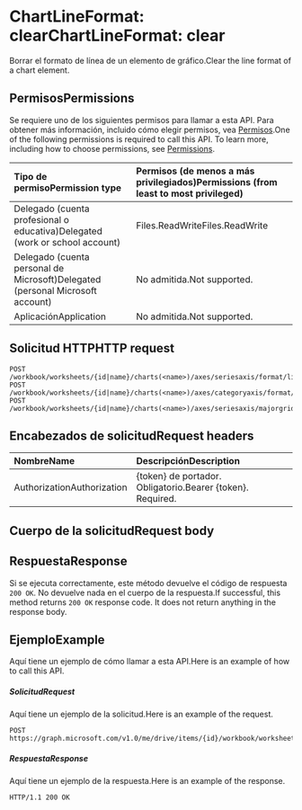 # <a name="chartlineformat-clear"></a><span data-ttu-id="9efa8-101">ChartLineFormat: clear</span><span class="sxs-lookup"><span data-stu-id="9efa8-101">ChartLineFormat: clear</span></span>

<span data-ttu-id="9efa8-102">Borrar el formato de línea de un elemento de gráfico.</span><span class="sxs-lookup"><span data-stu-id="9efa8-102">Clear the line format of a chart element.</span></span>
## <a name="permissions"></a><span data-ttu-id="9efa8-103">Permisos</span><span class="sxs-lookup"><span data-stu-id="9efa8-103">Permissions</span></span>
<span data-ttu-id="9efa8-p101">Se requiere uno de los siguientes permisos para llamar a esta API. Para obtener más información, incluido cómo elegir permisos, vea [Permisos](../../../concepts/permissions_reference.md).</span><span class="sxs-lookup"><span data-stu-id="9efa8-p101">One of the following permissions is required to call this API. To learn more, including how to choose permissions, see [Permissions](../../../concepts/permissions_reference.md).</span></span>

|<span data-ttu-id="9efa8-106">Tipo de permiso</span><span class="sxs-lookup"><span data-stu-id="9efa8-106">Permission type</span></span>      | <span data-ttu-id="9efa8-107">Permisos (de menos a más privilegiados)</span><span class="sxs-lookup"><span data-stu-id="9efa8-107">Permissions (from least to most privileged)</span></span>              |
|:--------------------|:---------------------------------------------------------|
|<span data-ttu-id="9efa8-108">Delegado (cuenta profesional o educativa)</span><span class="sxs-lookup"><span data-stu-id="9efa8-108">Delegated (work or school account)</span></span> | <span data-ttu-id="9efa8-109">Files.ReadWrite</span><span class="sxs-lookup"><span data-stu-id="9efa8-109">Files.ReadWrite</span></span>    |
|<span data-ttu-id="9efa8-110">Delegado (cuenta personal de Microsoft)</span><span class="sxs-lookup"><span data-stu-id="9efa8-110">Delegated (personal Microsoft account)</span></span> | <span data-ttu-id="9efa8-111">No admitida.</span><span class="sxs-lookup"><span data-stu-id="9efa8-111">Not supported.</span></span>    |
|<span data-ttu-id="9efa8-112">Aplicación</span><span class="sxs-lookup"><span data-stu-id="9efa8-112">Application</span></span> | <span data-ttu-id="9efa8-113">No admitida.</span><span class="sxs-lookup"><span data-stu-id="9efa8-113">Not supported.</span></span> |

## <a name="http-request"></a><span data-ttu-id="9efa8-114">Solicitud HTTP</span><span class="sxs-lookup"><span data-stu-id="9efa8-114">HTTP request</span></span>
<!-- { "blockType": "ignored" } -->
```http
POST /workbook/worksheets/{id|name}/charts(<name>)/axes/seriesaxis/format/line/clear
POST /workbook/worksheets/{id|name}/charts(<name>)/axes/categoryaxis/format/line/clear
POST /workbook/worksheets/{id|name}/charts(<name>)/axes/seriesaxis/majorgridlines/format/line/clear

```
## <a name="request-headers"></a><span data-ttu-id="9efa8-115">Encabezados de solicitud</span><span class="sxs-lookup"><span data-stu-id="9efa8-115">Request headers</span></span>
| <span data-ttu-id="9efa8-116">Nombre</span><span class="sxs-lookup"><span data-stu-id="9efa8-116">Name</span></span>       | <span data-ttu-id="9efa8-117">Descripción</span><span class="sxs-lookup"><span data-stu-id="9efa8-117">Description</span></span>|
|:---------------|:----------|
| <span data-ttu-id="9efa8-118">Authorization</span><span class="sxs-lookup"><span data-stu-id="9efa8-118">Authorization</span></span>  | <span data-ttu-id="9efa8-p102">{token} de portador. Obligatorio.</span><span class="sxs-lookup"><span data-stu-id="9efa8-p102">Bearer {token}. Required.</span></span> |

## <a name="request-body"></a><span data-ttu-id="9efa8-121">Cuerpo de la solicitud</span><span class="sxs-lookup"><span data-stu-id="9efa8-121">Request body</span></span>

## <a name="response"></a><span data-ttu-id="9efa8-122">Respuesta</span><span class="sxs-lookup"><span data-stu-id="9efa8-122">Response</span></span>

<span data-ttu-id="9efa8-p103">Si se ejecuta correctamente, este método devuelve el código de respuesta `200 OK`. No devuelve nada en el cuerpo de la respuesta.</span><span class="sxs-lookup"><span data-stu-id="9efa8-p103">If successful, this method returns `200 OK` response code. It does not return anything in the response body.</span></span>

## <a name="example"></a><span data-ttu-id="9efa8-125">Ejemplo</span><span class="sxs-lookup"><span data-stu-id="9efa8-125">Example</span></span>
<span data-ttu-id="9efa8-126">Aquí tiene un ejemplo de cómo llamar a esta API.</span><span class="sxs-lookup"><span data-stu-id="9efa8-126">Here is an example of how to call this API.</span></span>
##### <a name="request"></a><span data-ttu-id="9efa8-127">Solicitud</span><span class="sxs-lookup"><span data-stu-id="9efa8-127">Request</span></span>
<span data-ttu-id="9efa8-128">Aquí tiene un ejemplo de la solicitud.</span><span class="sxs-lookup"><span data-stu-id="9efa8-128">Here is an example of the request.</span></span>
<!-- {
  "blockType": "request",
  "name": "chartlineformat_clear"
}-->
```http
POST https://graph.microsoft.com/v1.0/me/drive/items/{id}/workbook/worksheets/{id|name}/charts(<name>)/axes/seriesaxis/format/line/clear
```

##### <a name="response"></a><span data-ttu-id="9efa8-129">Respuesta</span><span class="sxs-lookup"><span data-stu-id="9efa8-129">Response</span></span>
<span data-ttu-id="9efa8-130">Aquí tiene un ejemplo de la respuesta.</span><span class="sxs-lookup"><span data-stu-id="9efa8-130">Here is an example of the response.</span></span> 
<!-- {
  "blockType": "response",
  "truncated": true,
  "@odata.type": "microsoft.graph.none"
} -->
```http
HTTP/1.1 200 OK
```

<!-- uuid: 8fcb5dbc-d5aa-4681-8e31-b001d5168d79
2015-10-25 14:57:30 UTC -->
<!-- {
  "type": "#page.annotation",
  "description": "ChartLineFormat: clear",
  "keywords": "",
  "section": "documentation",
  "tocPath": ""
}-->